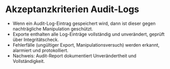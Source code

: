 # Akzeptanzkriterien Audit-Logs

- Wenn ein Audit-Log-Eintrag gespeichert wird, dann ist dieser gegen nachträgliche Manipulation geschützt.
- Exporte enthalten alle Log-Einträge vollständig und unverändert, geprüft über Integritätscheck.
- Fehlerfälle (ungültiger Export, Manipulationsversuch) werden erkannt, alarmiert und protokolliert.
- Nachweis: Audit-Report dokumentiert Unverändertheit und Vollständigkeit.
